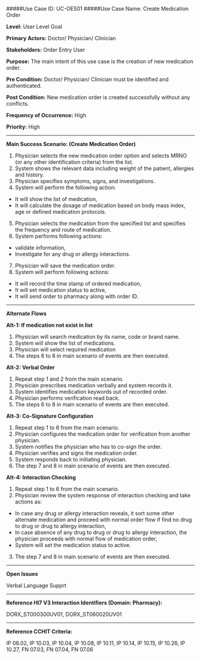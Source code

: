 #####Use Case ID: UC-OES01
#####Use Case Name: Create Medication Order

**Level:**                     User Level Goal

**Primary Actors:**            Doctor/ Physician/ Clinician 

**Stakeholders:**              Order Entry User

**Purpose:**                   The main intent of this use case is the creation of new medication order.

**Pre Condition:**             Doctor/ Physician/ Clinician must be identified and authenticated.  

**Post Condition:**            New medication order is created successfully without any conflicts.

**Frequency of Occurrence:**   High

**Priority:**                  High
__________________________________________________________
**Main Success Scenario: (Create Medication Order)**

1.	Physician selects the new medication order option and selects MRNO (or any other identification criteria) from the list.
2.	System shows the relevant data including weight of the patient, allergies and history.
3.	Physician specifies symptoms, signs, and investigations.
4.	System will perform the following action:  
  * It will show the list of medication,  
  * It will calculate the dosage of medication based on body mass index, age or defined medication protocols.
5.	Physician selects the medication from the specified list and specifies the frequency and route of medication.
6.	System performs following actions:  
  * validate information,  
  * Investigate for any drug or allergy interactions.
7.	Physician will save the medication order.
8.	System will perform following actions:  
  * It will record the time stamp of ordered medication,  
  * It will set medication status to active,  
  * It will send order to pharmacy along with order ID.

__________________________________________________________
**Alternate Flows** 

**Alt-1: If medication not exist in list**

1.	Physician will search medication by its name, code or brand name.
2.	System will show the list of medications.
3.	Physician will select required medication
4.	The steps 6 to 8 in main scenario of events are then executed.

**Alt-2: Verbal Order**

1.	Repeat step 1 and 2 from the main scenario.
2.	Physician prescribes medication verbally and system records it.
3.	System identifies medication keywords out of recorded order.
4.	Physician performs verification read back.
5.	The steps 6 to 8 in main scenario of events are then executed.

**Alt-3: Co-Signature Configuration**

1.	Repeat step 1 to 6 from the main scenario.
2.	Physician configures the medication order for verification from another physician.
3.	System notifies the physician who has to co-sign the order.
4.	Physician verifies and signs the medication order.
5.	System responds back to initiating physician.
6.	The step 7 and 8 in main scenario of events are then executed.

**Alt-4: Interaction Checking**

1.	Repeat step 1 to 6 from the main scenario.
2.	Physician review the system response of interaction checking and take actions as: 
  * In case any drug or allergy interaction reveals, it sort some other alternate medication and proceed with normal order flow if find no drug to drug or drug to allergy interaction, 
  * In case absence of any drug to drug or drug to allergy interaction, the physician proceeds with normal flow of medication order, 
  * System will set the medication status to active.
3.	The step 7 and 8 in main scenario of events are then executed.

_______________________________________________________________
**Open Issues**

Verbal Language Supprt
_______________________________________________________________
**Reference Hl7 V3 Interaction Identifiers (Domain: Pharmacy):**

DORX_ST000300UV01, DORX_ST060020UV01
_______________________________________________________________
**Reference CCHIT Criteria:**

IP 08.02, IP 10.03, IP 10.04, IP 10.08, IP 10.11, IP 10.14, IP 10.15, IP 10.26, IP 10.27, FN 07.03, FN 07.04, FN 07.06
